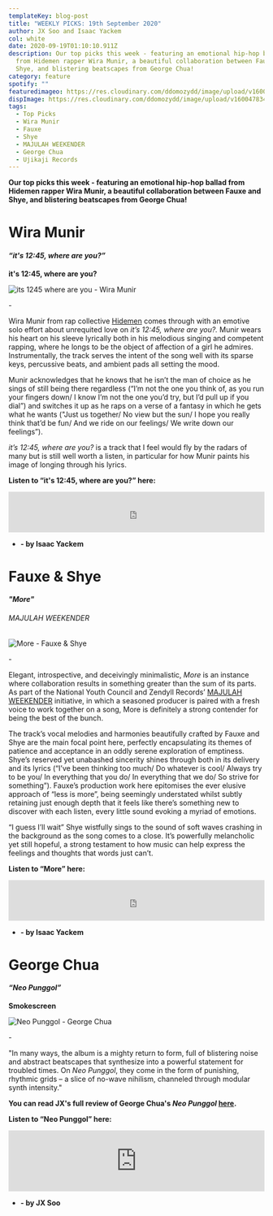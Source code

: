 ```yaml
---
templateKey: blog-post
title: "WEEKLY PICKS: 19th September 2020"
author: JX Soo and Isaac Yackem
col: white
date: 2020-09-19T01:10:10.911Z
description: Our top picks this week - featuring an emotional hip-hop ballad
  from Hidemen rapper Wira Munir, a beautiful collaboration between Fauxe and
  Shye, and blistering beatscapes from George Chua!
category: feature
spotify: ""
featuredimageo: https://res.cloudinary.com/ddomozydd/image/upload/v1600478332/PicksBanner_sgrgmp.jpg
dispImage: https://res.cloudinary.com/ddomozydd/image/upload/v1600478342/CardPicks_ubn69x.jpg
tags:
  - Top Picks
  - Wira Munir
  - Fauxe
  - Shye
  - MAJULAH WEEKENDER
  - George Chua
  - Ujikaji Records
---
```

**Our top picks this week - featuring an emotional hip-hop ballad from Hidemen rapper Wira Munir, a beautiful collaboration between Fauxe and Shye, and blistering beatscapes from George Chua!**

# Wira Munir

#### ***“it's 12:45, where are you?”***

**it's 12:45, where are you?**

![its 1245 where are you - Wira Munir](https://res.cloudinary.com/ddomozydd/image/upload/c_scale,h_600/v1600477601/wira800_imwgju.jpg "its 1245 where are you - Wira Munir")

\-

Wira Munir from rap collective [Hidemen](https://open.spotify.com/album/4OvuBtLRwr541XVDaBOJ8c?si=PatrYZr4SX2GrGOn63pwjQ) comes through with an emotive solo effort about unrequited love on *it’s 12:45, where are you?.* Munir wears his heart on his sleeve lyrically both in his melodious singing and competent rapping, where he longs to be the object of affection of a girl he admires. Instrumentally, the track serves the intent of the song well with its sparse keys, percussive beats, and ambient pads all setting the mood.

Munir acknowledges that he knows that he isn’t the man of choice as he sings of still being there regardless (“I’m not the one you think of, as you run your fingers down/ I know I’m not the one you’d try, but I’d pull up if you dial”) and switches it up as he raps on a verse of a fantasy in which he gets what he wants ("Just us together/ No view but the sun/ I hope you really think that’d be fun/ And we ride on our feelings/ We write down our feelings”).

*it’s 12:45, where are you?* is a track that I feel would fly by the radars of many but is still well worth a listen, in particular for how Munir paints his image of longing through his lyrics.

**Listen to “it's 12:45, where are you?” here:**

<iframe src="https://open.spotify.com/embed/track/5qut7O5YEdDwfCwM5RLbxM" width="100%" height="80" frameborder="0" allowtransparency="true" allow="encrypted-media"></iframe>

* **\- by Isaac Yackem**

# Fauxe & Shye

#### ***"More"***

###### MAJULAH WEEKENDER

![More - Fauxe & Shye](https://res.cloudinary.com/ddomozydd/image/upload/c_scale,h_600/v1600477641/FauxeShye800_ub5rcn.jpg "More - Fauxe & Shye")

\-

Elegant, introspective, and deceivingly minimalistic, *More* is an instance where collaboration results in something greater than the sum of its parts. As part of the National Youth Council and Zendyll Records’ [MAJULAH WEEKENDER](https://www.timeout.com/singapore/music/majulah-weekender) initiative, in which a seasoned producer is paired with a fresh voice to work together on a song, More is definitely a strong contender for being the best of the bunch.

The track’s vocal melodies and harmonies beautifully crafted by Fauxe and Shye are the main focal point here, perfectly encapsulating its themes of patience and acceptance in an oddly serene exploration of emptiness. Shye’s reserved yet unabashed sincerity shines through both in its delivery and its lyrics (“I’ve been thinking too much/ Do whatever is cool/ Always try to be you/ In everything that you do/ In everything that we do/ So strive for something”). Fauxe’s production work here epitomises the ever elusive approach of “less is more”, being seemingly understated whilst subtly retaining just enough depth that it feels like there’s something new to discover with each listen, every little sound evoking a myriad of emotions.

“I guess I’ll wait” Shye wistfully sings to the sound of soft waves crashing in the background as the song comes to a close. It’s powerfully melancholic yet still hopeful, a strong testament to how music can help express the feelings and thoughts that words just can’t.

**Listen to “More” here:**

<iframe src="https://open.spotify.com/embed/track/6tsmt6CZClKqODnIhhl9Rb" width="100%" height="80" frameborder="0" allowtransparency="true" allow="encrypted-media"></iframe>

* **\- by Isaac Yackem**

# George Chua

#### ***“Neo Punggol”***

**Smokescreen**

![Neo Punggol - George Chua](https://res.cloudinary.com/ddomozydd/image/upload/v1600479532/SmokescreenGeorgeChua_blkxmb.jpg "Neo Punggol - George Chua")

\-

"In many ways, the album is a mighty return to form, full of blistering noise and abstract beatscapes that synthesize into a powerful statement for troubled times. On *Neo Punggol*, they come in the form of punishing, rhythmic grids – a slice of no-wave nihilism, channeled through modular synth intensity."

**You can read JX's full review of George Chua's *Neo Punggol* [here](https://bigduckmusic.com/features/2020-09-18-on-neo-punggol/).**

**Listen to “Neo Punggol” here:**

<iframe style="border: 0; width: 100%; height: 120px;" src="https://bandcamp.com/EmbeddedPlayer/album=3794831577/size=large/bgcol=ffffff/linkcol=0687f5/tracklist=false/artwork=small/track=4053390684/transparent=true/" seamless><a href="https://ujikaji.bandcamp.com/album/smokescreen">Smokescreen by George Chua</a></iframe>

* **\- by JX Soo**